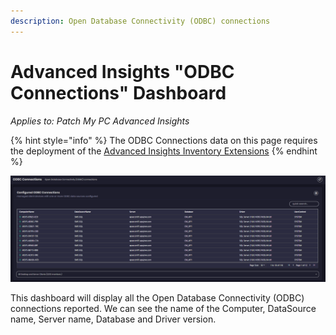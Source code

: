 ```yaml
---
description: Open Database Connectivity (ODBC) connections
---
```


# Advanced Insights "ODBC Connections" Dashboard

_Applies to: Patch My PC Advanced Insights_

{% hint style="info" %}
The ODBC Connections data on this page requires the deployment of the  [Advanced Insights Inventory Extensions](../../advanced-insights-inventory-extensions/)
{% endhint %}



![](/_images/image%20%282160%29.png "Configured Open Database Connectivity Connections")

This dashboard will display all the Open Database Connectivity (ODBC) connections reported.  We can see the name of the Computer, DataSource name, Server name, Database and Driver version.
